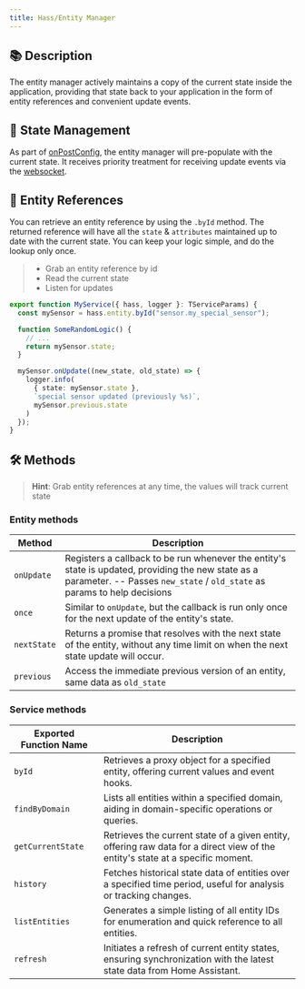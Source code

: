 ```yaml
---
title: Hass/Entity Manager
---
```

## 📚 Description

The entity manager actively maintains a copy of the current state inside the application, providing that state back to your application in the form of entity references and convenient update events.

## 🔄 State Management

As part of [onPostConfig](/core/lifecycle/onPostConfig), the entity manager will pre-populate with the current state. It receives priority treatment for receiving update events via the [websocket](/hass/websocket-api).

## 📝 Entity References

You can retrieve an entity reference by using the `.byId` method. The returned reference will have all the `state` & `attributes` maintained up to date with the current state. You can keep your logic simple, and do the lookup only once.

> - Grab an entity reference by id
> - Read the current state
> - Listen for updates

```typescript
export function MyService({ hass, logger }: TServiceParams) {
  const mySensor = hass.entity.byId("sensor.my_special_sensor");

  function SomeRandomLogic() {
    // ...
    return mySensor.state;
  }

  mySensor.onUpdate((new_state, old_state) => {
    logger.info(
      { state: mySensor.state },
      `special sensor updated (previously %s)`,
      mySensor.previous.state
    )
  });
}
```

## 🛠 Methods

> **Hint**:
> Grab entity references at any time, the values will track current state

### Entity methods

| Method      | Description                                                                                                                                                                    |
| ----------- | ------------------------------------------------------------------------------------------------------------------------------------------------------------------------------ |
| `onUpdate`  | Registers a callback to be run whenever the entity's state is updated, providing the new state as a parameter. -- Passes `new_state` / `old_state` as params to help decisions |
| `once`      | Similar to `onUpdate`, but the callback is run only once for the next update of the entity's state.                                                                            |
| `nextState` | Returns a promise that resolves with the next state of the entity, without any time limit on when the next state update will occur.                                            |
| `previous`  | Access the immediate previous version of an entity, same data as `old_state`                                                                                                   |

### Service methods

| Exported Function Name | Description                                                                                                                    |
| ---------------------- | ------------------------------------------------------------------------------------------------------------------------------ |
| `byId`                 | Retrieves a proxy object for a specified entity, offering current values and event hooks.                                      |
| `findByDomain`         | Lists all entities within a specified domain, aiding in domain-specific operations or queries.                                 |
| `getCurrentState`      | Retrieves the current state of a given entity, offering raw data for a direct view of the entity's state at a specific moment. |
| `history`              | Fetches historical state data of entities over a specified time period, useful for analysis or tracking changes.               |
| `listEntities`         | Generates a simple listing of all entity IDs for enumeration and quick reference to all entities.                              |
| `refresh`              | Initiates a refresh of current entity states, ensuring synchronization with the latest state data from Home Assistant.         |
